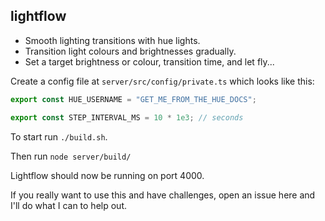 ## lightflow

- Smooth lighting transitions with hue lights.
- Transition light colours and brightnesses gradually.
- Set a target brightness or colour, transition time, and let fly...

Create a config file at `server/src/config/private.ts` which looks like this:

```typescript
export const HUE_USERNAME = "GET_ME_FROM_THE_HUE_DOCS";

export const STEP_INTERVAL_MS = 10 * 1e3; // seconds
```

To start run `./build.sh`.

Then run `node server/build/`

Lightflow should now be running on port 4000.

If you really want to use this and have challenges, open an issue here and I'll
do what I can to help out.
